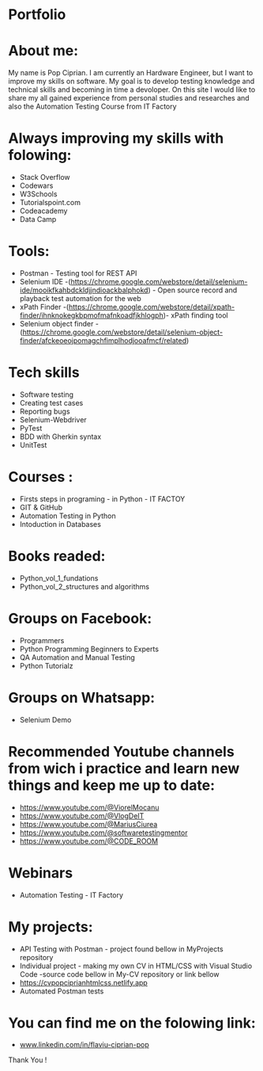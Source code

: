 # Portfolio
# About me:
My name is Pop Ciprian. I am currently an Hardware Engineer, but I want to improve my skills on software. 
My goal is to develop testing knowledge and technical skills and becoming in time a devoloper. On this site I would like to share my all gained experience from personal studies and researches and also the Automation Testing Course from IT Factory


# Always improving my skills with folowing:
- Stack Overflow
- Codewars
- W3Schools
- Tutorialspoint.com
- Codeacademy
- Data Camp

# Tools:
- Postman - Testing tool for REST API
- Selenium IDE -(https://chrome.google.com/webstore/detail/selenium-ide/mooikfkahbdckldjjndioackbalphokd) - Open source record and playback test automation for the web
- xPath Finder -(https://chrome.google.com/webstore/detail/xpath-finder/ihnknokegkbpmofmafnkoadfjkhlogph)- xPath finding tool
- Selenium object finder - (https://chrome.google.com/webstore/detail/selenium-object-finder/afckeoeojpomagchfimplhodjooafmcf/related)

# Tech skills
- Software testing
- Creating test cases
- Reporting bugs
- Selenium-Webdriver
- PyTest
- BDD with Gherkin syntax
- UnitTest

# Courses :
- Firsts steps in programing - in Python - IT FACTOY
- GIT & GitHub
- Automation Testing in Python
- Intoduction in Databases

# Books readed:
- Python_vol_1_fundations
- Python_vol_2_structures and algorithms

# Groups on Facebook: 
- Programmers
- Python Programming Beginners to Experts
- QA Automation and Manual Testing
- Python Tutorialz

# Groups on Whatsapp:
- Selenium Demo

# Recommended Youtube channels from wich i practice and learn new things and keep me up to date:
- https://www.youtube.com/@ViorelMocanu
- https://www.youtube.com/@VlogDeIT
- https://www.youtube.com/@MariusCiurea
- https://www.youtube.com/@softwaretestingmentor
- https://www.youtube.com/@CODE_ROOM

# Webinars
- Automation Testing - IT Factory

# My projects:
- API Testing with Postman - project found bellow in MyProjects repository
- Individual project - making my own CV in HTML/CSS with Visual Studio Code -source code bellow in My-CV repository or link bellow
- https://cvpopciprianhtmlcss.netlify.app
- Automated Postman tests

# You can find me on the folowing link:
- www.linkedin.com/in/flaviu-ciprian-pop

Thank You !



